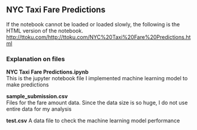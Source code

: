 ## NYC Taxi Fare Predictions

If the notebook cannot be loaded or loaded slowly, the following is the HTML version of the notebook.
http://ttoku.com/http://ttoku.com/NYC%20Taxi%20Fare%20Predictions.html

### Explanation on files
**NYC Taxi Fare Predictions.ipynb**<br>
This is the jupyter notebook file I implemented machine learning model to make predictions

**sample_submission.csv**<br>
Files for the fare amount data. Since the data size is so huge, I do not use entire data for my analysis

**test.csv**
A data file to check the machine learning model performance
